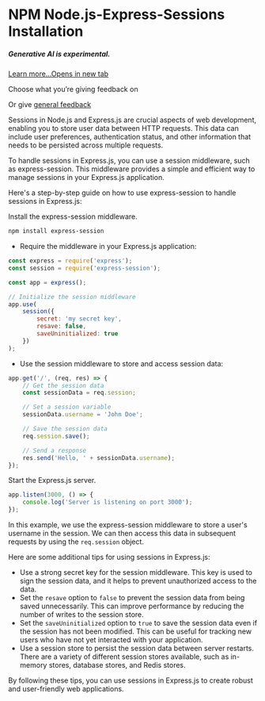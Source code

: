 <!-- NPM Node.js-Express-Sessions Installation -->

# **NPM Node.js-Express-Sessions Installation**

##### **Generative AI is experimental.**

[Learn more…Opens in new tab](https://support.google.com/websearch?p=ai_overviews&hl=en)

Choose what you’re giving feedback on

Or give [general feedback](https://www.google.com/search?q=Node+Express+Sessions+Website%3F&rlz=1C2FHFK_enUS956US1075&sca_esv=2a7acc156eea4b2e&sxsrf=ADLYWILMaLlSMeZ0_MHfzmbfd0IfyZpwTQ%3A1717372894180&source=hp&ei=3gddZpacB8Xfp84PjJO94AY&iflsig=AL9hbdgAAAAAZl0V7uou2uS2GRcelvdYBS0-eKCSOta3&ved=0ahUKEwiWg7TKkL6GAxXF78kDHYxJD2wQ4dUDCBc&uact=5&oq=Node+Express+Sessions+Website%3F&gs_lp=Egdnd3Mtd2l6Ih5Ob2RlIEV4cHJlc3MgU2Vzc2lvbnMgV2Vic2l0ZT8yBRAhGKABMgUQIRigATIFECEYoAEyBRAhGKABMgUQIRigAUjSpAFQuyBYspIBcAF4AJABAJgBxwGgAcQcqgEENS4yNbgBA8gBAPgBAZgCH6ACyx2oAgrCAgcQIxgnGOoCwgIKECMYgAQYJxiKBcICCxAAGIAEGJECGIoFwgIKEAAYgAQYQxiKBcICERAuGIAEGLEDGNEDGIMBGMcBwgILEC4YgAQYsQMYgwHCAgsQLhiABBjHARivAcICDRAAGIAEGLEDGEMYigXCAgoQABiABBgUGIcCwgIFEAAYgATCAgYQABgWGB7CAgsQABiABBiGAxiKBcICCBAAGIAEGKIEwgIFECEYqwKYAxSSBwY1LjI1LjGgB7KmAQ&sclient=gws-wiz#)

Sessions in Node.js and Express.js are crucial aspects of web development, enabling you to store user data between HTTP requests. This data can include user preferences, authentication status, and other information that needs to be persisted across multiple requests.

To handle sessions in Express.js, you can use a session middleware, such as express-session. This middleware provides a simple and efficient way to manage sessions in your Express.js application.

Here's a step-by-step guide on how to use express-session to handle sessions in Express.js:

Install the express-session middleware.

```bash
npm install express-session
```

-   Require the middleware in your Express.js application:

```javascript
const express = require('express');
const session = require('express-session');

const app = express();

// Initialize the session middleware
app.use(
    session({
        secret: 'my secret key',
        resave: false,
        saveUninitialized: true
    })
);
```

-   Use the session middleware to store and access session data:

```javascript
app.get('/', (req, res) => {
    // Get the session data
    const sessionData = req.session;

    // Set a session variable
    sessionData.username = 'John Doe';

    // Save the session data
    req.session.save();

    // Send a response
    res.send('Hello, ' + sessionData.username);
});
```

Start the Express.js server.

```javascript
app.listen(3000, () => {
    console.log('Server is listening on port 3000');
});
```

In this example, we use the express-session middleware to store a user's username in the session. We can then access this data in subsequent requests by using the `req.session` object.

Here are some additional tips for using sessions in Express.js:

-   Use a strong secret key for the session middleware. This key is used to sign the session data, and it helps to prevent unauthorized access to the data.
-   Set the `resave` option to `false` to prevent the session data from being saved unnecessarily. This can improve performance by reducing the number of writes to the session store.
-   Set the `saveUninitialized` option to `true` to save the session data even if the session has not been modified. This can be useful for tracking new users who have not yet interacted with your application.
-   Use a session store to persist the session data between server restarts. There are a variety of different session stores available, such as in-memory stores, database stores, and Redis stores.

By following these tips, you can use sessions in Express.js to create robust and user-friendly web applications.
